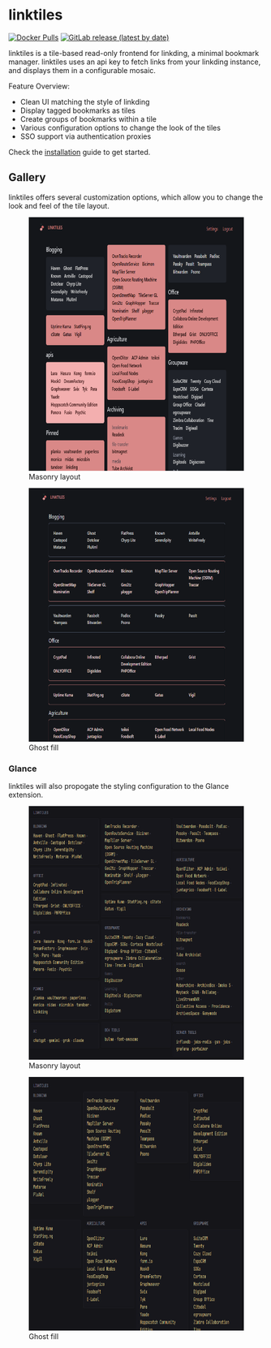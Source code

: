 # linktiles 

[![Docker Pulls](https://img.shields.io/docker/pulls/haumea/linktiles)](https://hub.docker.com/r/haumea/linktiles/)
[![GitLab release (latest by date)](https://img.shields.io/gitlab/v/release/haondt/linktiles)](https://gitlab.com/haondt/linktiles/-/releases/permalink/latest)

linktiles is a tile-based read-only frontend for linkding, a minimal bookmark manager. linktiles uses an api key to fetch links from your linkding instance, and displays them in a configurable mosaic.

Feature Overview:

- Clean UI matching the style of linkding
- Display tagged bookmarks as tiles
- Create groups of bookmarks within a tile
- Various configuration options to change the look of the tiles
- SSO support via authentication proxies

Check the [installation](./installation.md) guide to get started.

## Gallery

linktiles offers several customization options, which allow you to change the look and feel of the tile layout.

<figure markdown="span">
  <img style="height:500px;" src="./assets/linktiles_1.png"/>
  <figcaption>Masonry layout</figcaption>
</figure>
<figure markdown="span">
  <img style="height:500px;" src="./assets/linktiles_2.png"/>
  <figcaption>Ghost fill</figcaption>
</figure>


### Glance

linktiles will also propogate the styling configuration to the Glance extension.

<figure markdown="span">
  <img style="height:500px;" src="./assets/glance_1.png"/>
  <figcaption>Masonry layout</figcaption>
</figure>
<figure markdown="span">
  <img style="height:500px;" src="./assets/glance_2.png"/>
  <figcaption>Ghost fill</figcaption>
</figure>


